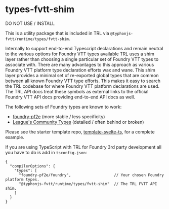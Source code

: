 # types-fvtt-shim
DO NOT USE / INSTALL

This is a utility package that is included in TRL via `@typhonjs-fvtt/runtime/types/fvtt-shim`.

Internally to support end-to-end Typescript declarations and remain neutral to the various options for Foundry VTT
types available TRL uses a shim layer rather than choosing a single particular set of Foundry VTT types to associate
with. There are many advantages to this approach as various Foundry VTT platform type declaration efforts wax and
wane. This shim layer provides a minimal set of re-exported global types that are common between all known Foundry
VTT type efforts. This makes it easy to search the TRL codebase for where Foundry VTT platform declarations are used.
The TRL API docs treat these symbols as external links to the official Foundry VTT API docs providing end-to-end API
docs as well.

The following sets of Foundry types are known to work:
- [foundry-pf2e](https://github.com/7H3LaughingMan/foundry-pf2e) (more stable / less specificity)
- [League's Community Types](https://github.com/League-of-Foundry-Developers/foundry-vtt-types) (detailed / often behind or broken)

Please see the starter template repo, [template-svelte-ts](https://github.com/typhonjs-fvtt-demo/template-svelte-ts),
for a complete example.

If you are using TypeScript with TRL for Foundry 3rd party development all you have to do is add in `tsconfig.json`:
```jsonc
{
  "compilerOptions": {
    "types": [
      "foundry-pf2e/foundry",                   // Your chosen Foundry platform types.
      "@typhonjs-fvtt/runtime/types/fvtt-shim"  // The TRL FVTT API shim.
    ]
  }
}
```
